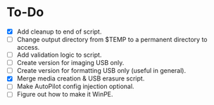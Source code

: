 # To-Do

- [x] Add cleanup to end of script.
- [ ] Change output directory from $TEMP to a permanent directory to access.
- [ ] Add validation logic to script.
- [ ] Create version for imaging USB only.
- [ ] Create version for formatting USB only (useful in general).
- [x] Merge media creation & USB erasure script.
- [ ] Make AutoPilot config injection optional.
- [ ] Figure out how to make it WinPE.